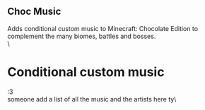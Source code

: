 ## Choc Music

Adds conditional custom music to Minecraft: Chocolate Edition to complement the many biomes, battles and bosses.\
\

# Conditional custom music

:3\
someone add a list of all the music and the artists here ty\